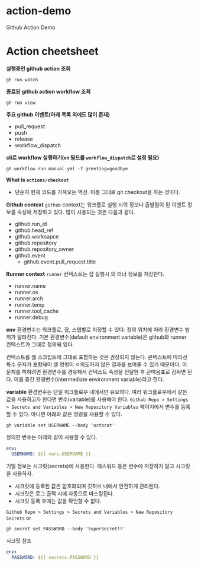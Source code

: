 # action-demo
Github Action Demo

# Action cheetsheet
**실행중인 github action 조회**
```
gh run watch
```

**종료된 github action workflow 조회**
```
gh run view
```

**주요 github 이벤트(아래 목록 외에도 많이 존재)**
- pull_request
- push
- release
- workflow_dispatch

**cli로 workflow 실행하기(`on` 필드를 `workflow_dispatch`로 설정 필요)**
```
gh workflow run manual.yml -f greeting=goodbye
```

**What is `actions/checkout`**
- 단순히 현재 코드를 가져오는 액션. 이름 그대로 git checkout을 하는 것이다.

**Github context**
`github` context는 워크플로 실행 시의 정보나 출발점이 된 이벤트 정보를 속성에 저장하고 있다.
많이 사용되는 것은 다음과 같다.
- github.run_id
- github.head_ref
- github.worksapce
- github.repository
- github.repository_owner
- github.event
  - github.event.pull_request.title

**Runner context**
`runner` 컨텍스트는 잡 실행시 의 러너 정보를 저장한다.
- runner.name
- runner.os
- runner.arch
- runner.temp
- runner.tool_cache
- runner.debug

**env**
환경변수는 워크플로, 잡, 스텝별로 지정할 수 있다.
정의 위치에 따라 환경변수 범위가 달라진다.
기본 환경변수(default environment variable)은 github와 runner 컨텍스트가 그대로 정의돼 있다.

컨텍스트를 쉘 스크립트에 그대로 포함하는 것은 권장되지 않는다.
콘텍스트에 따라선 특수 문자가 포함돼어 셸 명령이 ㅇ의도하지 않은 결과를 보여줄 수 있기 때문이다.
이 문제를 피하려면 환경변수를 경유해서 컨텍스트 속성을 전달한 후 큰따옴표로 감싸면 된다.
이를 중간 환경변수(intermediate environment variable)라고 한다.

**variable**
환경변수는 단일 워크플로우 내에서만 유요하다.
여러 워크플로우에서 같은 값을 사용하고자 한다면 변수(variable)를 사용해야 한다.
`Github Repo > Settings > Secrets and Variables > New Repository Variables` 페이지에서 변수를 등록할 수 있다.
아니면 아래와 같은 명령을 사용할 수 있다.
```
gh variable set USERNAME --body 'octocat'
```

정의한 변수는 아래와 같이 사용할 수 있다.
```yml
env:
  USERNAME: ${{ vars.USERNAME }}
```

기밀 정보는 시크릿(secrets)에 사용한다.
패스워드 등은 변수에 저장하지 말고 시크릿을 사용하자.
- 시크릿에 등록된 값은 암호화되며 깃허브 내에서 안전하게 관리된다.
- 시크릿은 로그 출력 시에 자동으로 마스킹된다.
- 시크릿 등록 후에는 값을 확인할 수 없다.

`Github Repo > Settings > Secrets and Variables > New Repository Secrets`
or 
```
gh secret set PASSWORD --body 'SuperSecret!!'
```

시크릿 참조
```yml
env:
  PASSWORD: ${{ secrets.PASSWORD }}
```
